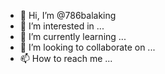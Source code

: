 - 👋 Hi, I’m @786balaking
- 👀 I’m interested in ...
- 🌱 I’m currently learning ...
- 💞️ I’m looking to collaborate on ...
- 📫 How to reach me ...

<!---
786balaking/786balaking is a ✨ special ✨ repository because its `README.md` (this file) appears on your GitHub profile.
You can click the Preview link to take a look at your changes.
--->

